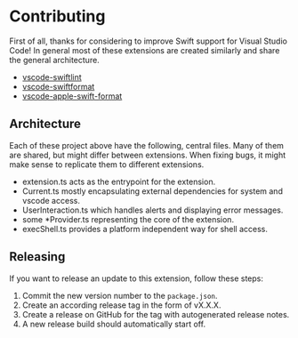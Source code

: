 # Contributing

First of all, thanks for considering to improve Swift support for Visual Studio Code!
In general most of these extensions are created similarly and share the general architecture.

- [vscode-swiftlint](https://github.com/vknabel/vscode-swiftlint)
- [vscode-swiftformat](https://github.com/vknabel/vscode-swiftformat)
- [vscode-apple-swift-format](https://github.com/vknabel/vscode-apple-swift-format)

## Architecture

Each of these project above have the following, central files. Many of them are shared, but might differ between extensions. When fixing bugs, it might make sense to replicate them to different extensions.

- extension.ts acts as the entrypoint for the extension.
- Current.ts mostly encapsulating external dependencies for system and vscode access.
- UserInteraction.ts which handles alerts and displaying error messages.
- some *Provider.ts representing the core of the extension.
- execShell.ts provides a platform independent way for shell access.

## Releasing

If you want to release an update to this extension, follow these steps:

1. Commit the new version number to the `package.json`.
2. Create an according release tag in the form of vX.X.X.
3. Create a release on GitHub for the tag with autogenerated release notes.
4. A new release build should automatically start off.
